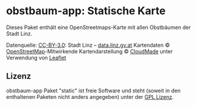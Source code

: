 obstbaum-app: Statische Karte
=============================

Dieses Paket enthält eine OpenStreetmaps-Karte mit allen Obstbäumen der Stadt Linz. 

Datenquelle: [CC-BY-3.0](http://creativecommons.org/licenses/by/3.0/at/): Stadt Linz – [data.linz.gv.at](http://data.linz.gv.at/nutzungsbedingungen/)
Kartendaten © [OpenStreetMap](http://www.openstreetmap.org/copyright)-Mitwirkende
Kartendarstellung © [CloudMade](http://cloudmade.com/) unter Verwendung von [Leaflet](http://leafletjs.com/)

## Lizenz

obstbaum-app Paket "static" ist freie Software und steht (soweit in den enthaltenen Paketen nicht anders angegeben) unter der [GPL Lizenz](gpl-3.0.txt).
